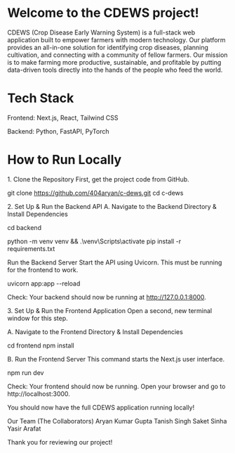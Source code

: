 # Welcome to the CDEWS project!

 CDEWS (Crop Disease Early Warning System) is a full-stack web application built to empower farmers with modern technology. Our platform provides an all-in-one solution for identifying crop diseases, planning cultivation, and connecting with a community of fellow farmers.
 Our mission is to make farming more productive, sustainable, and profitable by putting data-driven tools directly into the hands of the people who feed the world.

# Tech Stack

Frontend: Next.js, React, Tailwind CSS

Backend: Python, FastAPI, PyTorch


# How to Run Locally

1.⁠ ⁠Clone the Repository
First, get the project code from GitHub.

git clone https://github.com/404aryan/c-dews.git
cd c-dews

2.⁠ ⁠Set Up & Run the Backend API
A. Navigate to the Backend Directory & Install Dependencies

cd backend

python -m venv venv && .\venv\Scripts\activate
pip install -r requirements.txt



 Run the Backend Server
Start the API using Uvicorn. This must be running for the frontend to work.

uvicorn app:app --reload

Check: Your backend should now be running at http://127.0.0.1:8000.

3.⁠ ⁠Set Up & Run the Frontend Application
Open a second, new terminal window for this step.

A. Navigate to the Frontend Directory & Install Dependencies

cd frontend
npm install

B. Run the Frontend Server
This command starts the Next.js user interface.

npm run dev

Check: Your frontend should now be running. Open your browser and go to http://localhost:3000.

You should now have the full CDEWS application running locally!

Our Team (The Collaborators)
Aryan Kumar Gupta
Tanish Singh
Saket Sinha
Yasir Arafat

Thank you for reviewing our project!
